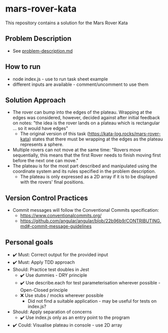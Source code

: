 # mars-rover-kata
This repository contains a solution for the Mars Rover Kata
## Problem Description
* See [problem-description.md](./problem-description.md)
## How to run
* node index.js - use to run task sheet example
* different inputs are available - comment/uncomment to use them
## Solution Approach
* The rover can bump into the edges of the plateau. Wrapping at the edges was considered, however, decided against after initial feedback on notes: "the idea is the rover lands on a plateau which is rectangular ... so it would have edges"
  * The original version of this task (https://kata-log.rocks/mars-rover-kata) states that there must be wrapping at the edges as the plateau represents a sphere.
* Multiple rovers can not move at the same time: "Rovers move sequentially, this means that the first Rover needs to finish moving first before the next one can move."
* The plateau is for the most part described and manipulated using the coordinate system and its rules specified in the problem description.
  * The plateau is only expressed as a 2D array if it is to be displayed with the rovers' final positions.
## Version Control Practices
* Commit messages will follow the Conventional Commits specification:
  * https://www.conventionalcommits.org/
  * https://github.com/angular/angular/blob/22b96b9/CONTRIBUTING.md#-commit-message-guidelines
## Personal goals
* ✔️ Must: Correct output for the provided input
* ✔️ Must: Apply TDD approach
* Should: Practice test doubles in Jest
  * ✔️ Use dummies - DRY principle
  * ✔️ Use describe.each for test parameterisation wherever possible - Open-Closed principle
  * ❌ Use stubs / mocks wherever possible
    * Did not find a suitable application - may be useful for tests on index.js?
* Should: Apply separation of concerns
  * ✔️ Use index.js only as an entry point to the program
* ✔️ Could: Visualise plateau in console - use 2D array
